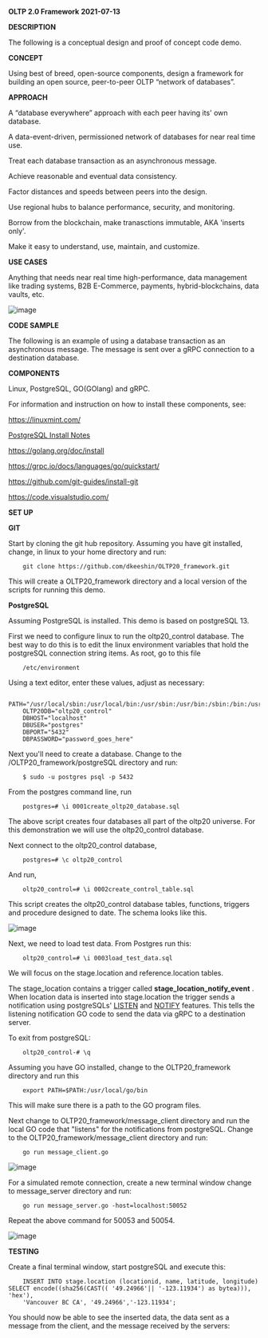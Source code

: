 __OLTP 2.0 Framework__
__2021-07-13__

__DESCRIPTION__

The following is a conceptual design and proof of concept code demo. 

__CONCEPT__

Using best of breed, open-source components, design a framework for building an open source, peer-to-peer OLTP “network of databases”.

__APPROACH__

A “database everywhere” approach with each peer having its' own database.

A data-event-driven, permissioned network of databases for near real time use.

Treat each database transaction as an asynchronous message. 

Achieve reasonable and eventual data consistency.

Factor distances and speeds between peers into the design.  

Use regional hubs to balance performance, security, and monitoring.
 
Borrow from the blockchain, make tranasctions immutable, AKA 'inserts only'.

Make it easy to understand, use, maintain, and customize.  

**USE CASES**

Anything that needs near real time high-performance, data management like trading systems, B2B E-Commerce, payments, hybrid-blockchains, data vaults, etc. 

![image](https://github.com/dkeeshin/OLTP20_framework/blob/main/OLTP20Preliminary20210614.png)

**CODE SAMPLE**

The following is an example of using a database transaction as an asynchronous message. The message is sent over a gRPC connection to a destination database.

**COMPONENTS**

Linux, PostgreSQL, GO(GOlang) and gRPC.

For information and instruction on how to install these components, see:

https://linuxmint.com/

[PostgreSQL Install Notes](https://github.com/dkeeshin/OLTP20_framework/blob/main/PostgreSQL_Install_Notes.md)

https://golang.org/doc/install

https://grpc.io/docs/languages/go/quickstart/

https://github.com/git-guides/install-git

https://code.visualstudio.com/

**SET UP**

__GIT__

Start by cloning the git hub repository.  Assuming you have git installed, change, in linux to your home directory and run:

        git clone https://github.com/dkeeshin/OLTP20_framework.git

This will create a OLTP20_framework directory and a local version of the scripts for running this demo.

__PostgreSQL__

Assuming PostgreSQL is installed. This demo is based on postgreSQL 13.

First we need to configure linux to run the oltp20_control database.  The best way to do this is to edit the linux environment variables that hold the postgreSQL connection string items.  As root, go to this file

        /etc/environment

Using a text editor,  enter these values, adjust as necessary:

        PATH="/usr/local/sbin:/usr/local/bin:/usr/sbin:/usr/bin:/sbin:/bin:/usr/games:/usr/local/games:/usr/local/go/bin"
        OLTP20DB="oltp20_control"
        DBHOST="localhost"
        DBUSER="postgres"
        DBPORT="5432"
        DBPASSWORD="password_goes_here"

Next you'll need to create a database. Change to the /OLTP20_framework/postgreSQL directory and run:

        $ sudo -u postgres psql -p 5432

From the postgres command line, run

        postgres=# \i 0001create_oltp20_database.sql

The above script creates four databases all part of the oltp20 universe. For this demonstration we will use the oltp20_control database. 

Next connect to the oltp20_control database,

        postgres=# \c oltp20_control

And run,
        
        oltp20_control=# \i 0002create_control_table.sql

This script creates the oltp20_control database tables, functions, triggers and procedure designed to date. The schema looks like this.

![image](https://github.com/dkeeshin/OLTP20_framework/blob/main/oltp20_control_%20v46-2021-07-26.png)

Next, we need to load test data.  From Postgres run this:

        oltp20_control=# \i 0003load_test_data.sql

We will focus on the stage.location and reference.location tables.

The stage_location contains a trigger called __stage_location_notify_event__ . When location data is inserted into stage.location the trigger sends a notification using postgreSQLs' [LISTEN](https://www.postgresql.org/docs/9.1/sql-listen.html) and [NOTIFY](https://www.postgresql.org/docs/9.1/sql-notify.html) features.  This tells the listening notification GO code to send the data via gRPC to a destination server.  

To exit from postgreSQL:

        oltp20_control-# \q

Assuming you have GO installed, change to the OLTP20_framework directory and run this
      
        export PATH=$PATH:/usr/local/go/bin

This will make sure there is a path to the GO program files.

Next change to OLTP20_framework/message_client directory and run the local GO code that "listens" for the notifications from postgreSQL. Change to the OLTP20_framework/message_client directory and run:
        
        go run message_client.go

![image](https://github.com/dkeeshin/OLTP20_framework/blob/development/message_client/01_message_client.png)

For a simulated remote connection, create a new terminal window change to message_server directory and run:

        go run message_server.go -host=localhost:50052

Repeat the above command for 50053 and 50054.

![image](https://github.com/dkeeshin/OLTP20_framework/blob/development/message_server/02_message_server.png)

**TESTING**

Create a final terminal window, start postgreSQL and execute this:

        INSERT INTO stage.location (locationid, name, latitude, longitude) SELECT encode((sha256(CAST(( '49.24966'|| '-123.11934') as bytea))), 'hex'),
        'Vancouver BC CA', '49.24966','-123.11934';	

You should now be able to see the inserted data, the data sent as a message from the client, and the message received by the servers:


